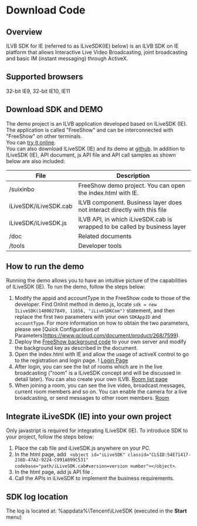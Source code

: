 # Download Code

## Overview
ILVB SDK for IE (referred to as ILiveSDK(IE) below) is an ILVB SDK on IE platform  that allows Interactive Live Video Broadcasting, joint broadcasting and basic IM (instant messaging) through ActiveX.

## Supported browsers
32-bit IE9, 32-bit IE10, IE11

## Download SDK and DEMO
The demo project is an ILVB application developed based on ILiveSDK (IE). The application is called "FreeShow" and can be interconnected with "FreeShow" on other terminals.   
You can [try it online](https://sxb.qcloud.com/webdemo/index.html).   
You can also download ILiveSDK (IE) and its demo at [github](https://github.com/zhaoyang21cn/ILiveSDK_Web_Demos). In addition to ILiveSDK (IE), API document, js API file and API call samples as shown below are also included:
  

File | Description | 
----|------|
/suixinbo | FreeShow demo project. You can open the index.html with IE.| 
iLiveSDK/iLiveSDK.cab | ILVB component. Business layer does not interact directly with this file | 
iLiveSDK/iLiveSDK.js | ILVB API, in which iLiveSDK.cab is wrapped to be called by business layer | 
/doc | Related documents  | 
/tools | Developer tools | 


## How to run the demo
Running the demo allows you to have an intuitive picture of the capabilities of ILiveSDK (IE). To run the demo, follow the steps below:

 1. Modify the appid and accountType in the FreeShow code to those of the developer. Find OnInit method in demo.js, locate `sdk = new ILiveSDK(1400027849, 11656, "iLiveSDKCom")` statement, and then replace the first two parameters with your own `SDKAppID` and` accountType`. For more information on how to obtain the two parameters, please see [Quick Configuration of Parameters]https://www.qcloud.com/document/product/268/7599).
 2. Deploy the [FreeShow background code](https://github.com/zhaoyang21cn/SuiXinBoPHPServer) to your own server and modify the background key as described in the document.
 3. Open the index.html with IE and allow the usage of activeX control to go to the registration and login page.
 ! [Login Page](http://mc.qcloudimg.com/static/img/cf9dec67f37159dc9fec9d529dcf47f1/image.png)
 4. After login, you can see the list of rooms which are in the live broadcasting ("room" is a ILiveSDK concept and will be discussed in detail later). You can also create your own ILVB. [Room list page](http://mc.qcloudimg.com/static/img/82fcdb2dfad54efd80d3c9ed4b5c5d8a/image.png)
 5. When joining a room, you can see the live video, broadcast messages, current room members and so on. You can enable the camera for a live broadcasting, or send messages to other room members.  [Room](http://mc.qcloudimg.com/static/img/43f1047c1d00f70de63b9a287ff55973/image.png)

## Integrate iLiveSDK (IE) into your own project
Only javastript is required for integrating ILiveSDK (IE). To introduce SDK to your project, follow the steps below:

 1. Place the cab file and iLiveSDK.js anywhere on your PC.
 2. In the html page, add `
<object id="iLiveSDK" classid="CLSID:54E71417-216D-47A2-9224-C991A099C531" codebase="path/iLiveSDK.cab#version=version number"></object>`.
 3. In the html page, add js API file <script type="text/javascript" src="path/iLiveSDK.js"></script>.
 4. Call the APIs in iLiveSDK to implement the business requirements.

## SDK log location
The log is located at: %appdata%\Tencent\iLiveSDK (executed in the **Start** menu)

